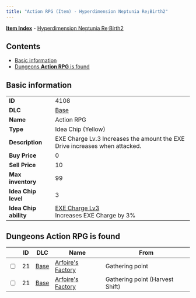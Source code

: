 ```yaml
---
title: "Action RPG (Item) - Hyperdimension Neptunia Re;Birth2"
---
```


[**Item Index**](/neptunia/rb2/item/index.html) - [Hyperdimension Neptunia Re;Birth2](/neptunia/rb2)

## Contents

- [Basic information](#basic-information)
- [Dungeons **Action RPG** is found](#dungeons-action-rpg-is-found)

## Basic information

|   |   |
| -- | -- |
| **ID** | 4108 |
| **DLC** | [Base](/neptunia/rb2/dlc/0-base.html) |
| **Name** | Action RPG |
| **Type** | Idea Chip (Yellow) |
| **Description** | EXE Charge Lv.3 Increases the amount the EXE Drive increases when attacked. |
| **Buy Price** | 0 |
| **Sell Price** | 10 |
| **Max inventory** | 99 |
| **Idea Chip level** | 3 |
| **Idea Chip ability** | [EXE Charge Lv3](/neptunia/rb2/ability/0-9507-exe-charge-lv3.html)<br />Increases EXE Charge by 3% |

## Dungeons **Action RPG** is found

|    | ID | DLC | Name | From |
| -- | -- | --- | ---- | ---- |
| <input type="checkbox" id="rb2-dungeon-0-21" class="trackbox" /> | 21 | [Base](/neptunia/rb2/dlc/0-base.html) | [Arfoire's Factory](/neptunia/rb2/dungeon/0-21-arfoires-factory.html) | Gathering point |
| <input type="checkbox" id="rb2-dungeon-0-21" class="trackbox" /> | 21 | [Base](/neptunia/rb2/dlc/0-base.html) | [Arfoire's Factory](/neptunia/rb2/dungeon/0-21-arfoires-factory.html) | Gathering point (Harvest Shift) |